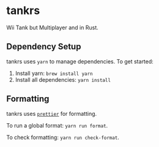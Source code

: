 # tankrs

Wii Tank but Multiplayer and in Rust.

## Dependency Setup

tankrs uses `yarn` to manage dependencies. To get started:

1. Install yarn: `brew install yarn`
2. Install all dependencies: `yarn install`

## Formatting

tankrs uses [`prettier`](https://prettier.io/) for formatting.

To run a global format: `yarn run format`.

To check formatting: `yarn run check-format`.
